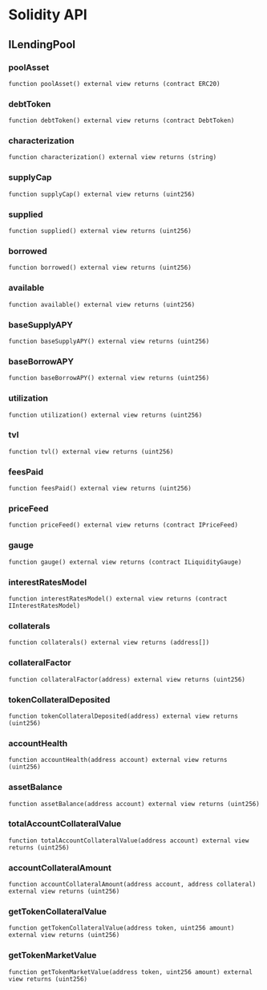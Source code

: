 # Solidity API

## ILendingPool

### poolAsset

```solidity
function poolAsset() external view returns (contract ERC20)
```

### debtToken

```solidity
function debtToken() external view returns (contract DebtToken)
```

### characterization

```solidity
function characterization() external view returns (string)
```

### supplyCap

```solidity
function supplyCap() external view returns (uint256)
```

### supplied

```solidity
function supplied() external view returns (uint256)
```

### borrowed

```solidity
function borrowed() external view returns (uint256)
```

### available

```solidity
function available() external view returns (uint256)
```

### baseSupplyAPY

```solidity
function baseSupplyAPY() external view returns (uint256)
```

### baseBorrowAPY

```solidity
function baseBorrowAPY() external view returns (uint256)
```

### utilization

```solidity
function utilization() external view returns (uint256)
```

### tvl

```solidity
function tvl() external view returns (uint256)
```

### feesPaid

```solidity
function feesPaid() external view returns (uint256)
```

### priceFeed

```solidity
function priceFeed() external view returns (contract IPriceFeed)
```

### gauge

```solidity
function gauge() external view returns (contract ILiquidityGauge)
```

### interestRatesModel

```solidity
function interestRatesModel() external view returns (contract IInterestRatesModel)
```

### collaterals

```solidity
function collaterals() external view returns (address[])
```

### collateralFactor

```solidity
function collateralFactor(address) external view returns (uint256)
```

### tokenCollateralDeposited

```solidity
function tokenCollateralDeposited(address) external view returns (uint256)
```

### accountHealth

```solidity
function accountHealth(address account) external view returns (uint256)
```

### assetBalance

```solidity
function assetBalance(address account) external view returns (uint256)
```

### totalAccountCollateralValue

```solidity
function totalAccountCollateralValue(address account) external view returns (uint256)
```

### accountCollateralAmount

```solidity
function accountCollateralAmount(address account, address collateral) external view returns (uint256)
```

### getTokenCollateralValue

```solidity
function getTokenCollateralValue(address token, uint256 amount) external view returns (uint256)
```

### getTokenMarketValue

```solidity
function getTokenMarketValue(address token, uint256 amount) external view returns (uint256)
```

